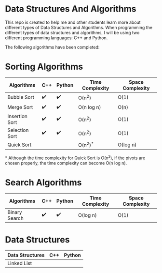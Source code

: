 # Data Structures And Algorithms
This repo is created to help me and other students learn more about different types of Data Structures and Algorithms. When programming the different types of data structures and algorithms, I will be using two different programming languages: C++ and Python.

The following algorithms have been completed:


# Sorting Algorithms

| Algorithms     | C++                | Python               | Time Complexity | Space Complexity |
|----------------|--------------------|----------------------|-----------------|------------------|
| Bubble Sort    | :heavy_check_mark: |  :heavy_check_mark:  | O(n<sup>2</sup>)|     O(1)         |
| Merge Sort     | :heavy_check_mark: | :heavy_check_mark:   | O(n log n)      |     O(n)         |
| Insertion Sort | :heavy_check_mark: |  :heavy_check_mark:  | O(n<sup>2</sup>)|   O(1)           |
| Selection Sort | :heavy_check_mark: |  :heavy_check_mark:  | O(n<sup>2</sup>)|   O(1)           |
| Quick Sort     |  |    | O(n<sup>2</sup>)<sup>*</sup>      |  O(log n)          |

\* Although the time complexity for Quick Sort is  O(n<sup>2</sup>), if the pivots are chosen properly, the time complexity can become O(n log n).


# Search Algorithms

| Algorithms     | C++                | Python               | Time Complexity | Space Complexity |
|----------------|--------------------|----------------------|-----------------|------------------|
| Binary Search  | :heavy_check_mark: |  :heavy_check_mark:  | O(log n)        |     O(1)         |

# Data Structures

| Data Structures    | C++                | Python           |
|----------------|--------------------|----------------------|
| Linked List  |  |   |
